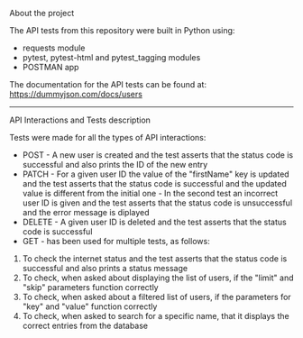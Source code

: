 About the project

The API tests from this repository were built in Python using:
- requests module
- pytest, pytest-html and pytest_tagging modules
- POSTMAN app

The documentation for the API tests can be found at: https://dummyjson.com/docs/users

----------------------------------------------------------------------------------------------------------------------------------------------

API Interactions and Tests description

Tests were made for all the types of API interactions:
- POST - A new user is created and the test asserts that the status code is successful and also prints the ID of the new entry
- PATCH - For a given user ID the value of the "firstName" key is updated and the test asserts that the status code is successful and the updated value is different from the initial one
        - In the second test an incorrect user ID is given and the test asserts that the status code is unsuccessful and the error message is diplayed
- DELETE - A given user ID is deleted and the test asserts that the status code is successful
- GET - has been used for multiple tests, as follows:
1. To check the internet status and the test asserts that the status code is successful and also prints a status message
2. To check, when asked about displaying the list of users, if the "limit" and "skip" parameters function correctly
3. To check, when asked about a filtered list of users, if the parameters for "key" and "value" function correctly
4. To check, when asked to search for a specific name, that it displays the correct entries from the database
